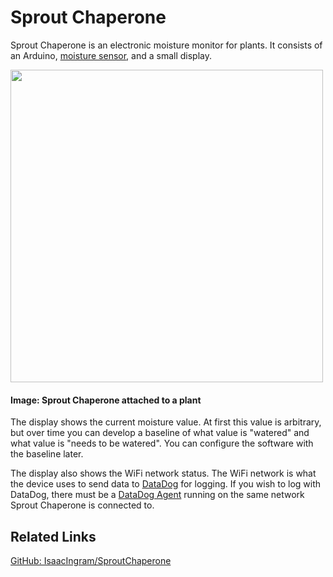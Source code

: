 # Sprout Chaperone

Sprout Chaperone is an electronic moisture monitor for plants. It consists of an Arduino, [moisture sensor](https://www.adafruit.com/product/4026), and a small display. 

<img src="assets/projects/project1/sprout_chaperone_on_plant.png" width="500vb"></img>

#### Image: Sprout Chaperone attached to a plant

The display shows the current moisture value. At first this value is arbitrary, but over time you can develop a baseline of what value is "watered" and what value is "needs to be watered". You can configure the software with the baseline later.

The display also shows the WiFi network status. The WiFi network is what the device uses to send data to [DataDog](https://www.datadoghq.com) for logging. If you wish to log with DataDog, there must be a [DataDog Agent](https://docs.datadoghq.com/agent/?tab=Linux) running on the same network Sprout Chaperone is connected to.

## Related Links
[GitHub: IsaacIngram/SproutChaperone](https://github.com/IsaacIngram/SproutChaperone)
